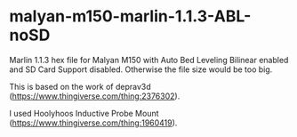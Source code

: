 # malyan-m150-marlin-1.1.3-ABL-noSD
Marlin 1.1.3 hex file for Malyan M150 with Auto Bed Leveling Bilinear enabled and SD Card Support disabled.
Otherwise the file size would be too big.

This is based on the work of deprav3d (https://www.thingiverse.com/thing:2376302).

I used Hoolyhoos Inductive Probe Mount (https://www.thingiverse.com/thing:1960419).
